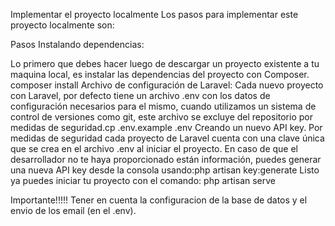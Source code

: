 Implementar el proyecto localmente
Los pasos para implementar este proyecto localmente son:

Pasos
Instalando dependencias:

Lo primero que debes hacer luego de descargar un proyecto existente a tu maquina local, es instalar las dependencias del proyecto con Composer. composer install
Archivo de configuración de Laravel: Cada nuevo proyecto con Laravel, por defecto tiene un archivo .env con los datos de configuración necesarios para el mismo, cuando utilizamos un sistema de control de versiones como git, este archivo se excluye del repositorio por medidas de seguridad.cp .env.example .env
Creando un nuevo API key. Por medidas de seguridad cada proyecto de Laravel cuenta con una clave única que se crea en el archivo .env al iniciar el proyecto. En caso de que el desarrollador no te haya proporcionado están información, puedes generar una nueva API key desde la consola usando:php artisan key:generate
Listo ya puedes iniciar tu proyecto con el comando: php artisan serve

Importante!!!!!
Tener en cuenta la configuracion de la base de datos y el envio de los email (en el .env).
